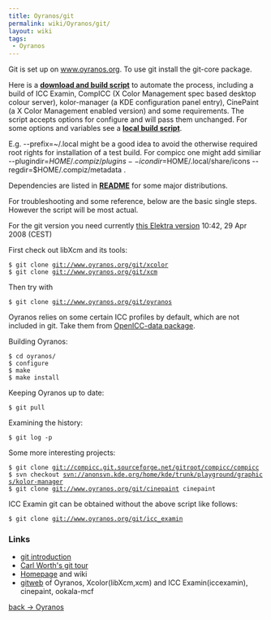 ```yaml
---
title: Oyranos/git
permalink: wiki/Oyranos/git/
layout: wiki
tags:
 - Oyranos
---
```


Git is set up on www.oyranos.org. To use git install the git-core
package.

Here is a [**download and build
script**](http://www.oyranos.org/scm?p=icc_examin.git;a=blob_plain;f=icc_examin-build.sh;hb=HEAD)
to automate the process, including a build of ICC Examin, CompICC (X
Color Management spec based desktop colour server), kolor-manager (a KDE
configuration panel entry), CinePaint (a X Color Management enabled
version) and some requirements. The script accepts options for configure
and will pass them unchanged. For some options and variables see a
[**local build
script**](http://www.oyranos.org/scm?p=icc_examin.git;a=blob_plain;f=icc_examin-build-local.sh;hb=HEAD).

E.g. --prefix=~/.local might be a good idea to avoid the otherwise
required root rights for installation of a test build. For compicc one
might add similiar --plugindir=$HOME/.compiz/plugins
--icondir=$HOME/.local/share/icons --regdir=$HOME/.compiz/metadata .

Dependencies are listed in
[**README**](http://www.oyranos.org/scm?p=oyranos.git;a=blob_plain;f=README;hb=HEAD)
for some major distributions.

For troubleshooting and some reference, below are the basic single
steps. However the script will be most actual.

For the git version you need currently [this Elektra
version](http://www.markus-raab.org/ftp/elektra-0.7.0.tar.gz) 10:42, 29
Apr 2008 (CEST)

First check out libXcm and its tools:

`$ git clone `[`git://www.oyranos.org/git/xcolor`](git://www.oyranos.org/git/xcolor)  
`$ git clone `[`git://www.oyranos.org/git/xcm`](git://www.oyranos.org/git/xcm)

Then try with

`$ git clone `[`git://www.oyranos.org/git/oyranos`](git://www.oyranos.org/git/oyranos)

Oyranos relies on some certain ICC profiles by default, which are not
included in git. Take them from [OpenICC-data
package](https://sourceforge.net/projects/openicc/files/OpenICC-Profiles).

Building Oyranos:

`$ cd oyranos/`  
`$ configure`  
`$ make`  
`$ make install`

Keeping Oyranos up to date:

`$ git pull`

Examining the history:

`$ git log -p`

Some more interesting projects:

`$ git clone `[`git://compicc.git.sourceforge.net/gitroot/compicc/compicc`](git://compicc.git.sourceforge.net/gitroot/compicc/compicc)  
`$ svn checkout `[`svn://anonsvn.kde.org/home/kde/trunk/playground/graphics/kolor-manager`](svn://anonsvn.kde.org/home/kde/trunk/playground/graphics/kolor-manager)  
`$ git clone `[`git://www.oyranos.org/git/cinepaint`](git://www.oyranos.org/git/cinepaint)` cinepaint`

ICC Examin git can be obtained without the above script like follows:

`$ git clone `[`git://www.oyranos.org/git/icc_examin`](git://www.oyranos.org/git/icc_examin)

### Links

-   [git
    introduction](http://www.kernel.org/pub/software/scm/git/docs/user-manual.html#git-quick-start)
-   [Carl Worth's git tour](http://cworth.org/hgbook-git/tour/)
-   [Homepage](http://git.or.cz/) and wiki
-   [gitweb](http://www.oyranos.org/scm) of Oyranos, Xcolor(libXcm,xcm)
    and ICC Examin(iccexamin), cinepaint, ookala-mcf

[back -&gt; Oyranos](/wiki/Oyranos "wikilink")
